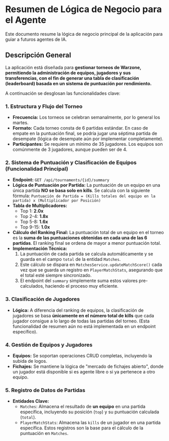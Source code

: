 # Resumen de Lógica de Negocio para el Agente

Este documento resume la lógica de negocio principal de la aplicación para guiar a futuros agentes de IA.

## Descripción General

La aplicación está diseñada para **gestionar torneos de Warzone, permitiendo la administración de equipos, jugadores y sus transferencias, con el fin de generar una tabla de clasificación (leaderboard) basada en un sistema de puntuación por rendimiento.**

A continuación se desglosan las funcionalidades clave:

### 1. Estructura y Flujo del Torneo
- **Frecuencia:** Los torneos se celebran semanalmente, por lo general los martes.
- **Formato:** Cada torneo consta de 6 partidas estándar. En caso de empate en la puntuación final, se podría jugar una séptima partida de desempate (lógica de desempate aún por implementar completamente).
- **Participantes:** Se requiere un mínimo de 35 jugadores. Los equipos son comúnmente de 3 jugadores, aunque pueden ser de 4.

### 2. Sistema de Puntuación y Clasificación de Equipos (Funcionalidad Principal)
- **Endpoint:** `GET /api/tournaments/{id}/summary`
- **Lógica de Puntuación por Partida:** La puntuación de un equipo en una única partida **NO se basa solo en kills**. Se calcula con la siguiente fórmula:
  `Puntuación de Partida = (Kills totales del equipo en la partida) x (Multiplicador por Posición)`
- **Tabla de Multiplicadores:**
  - Top 1: **2.0x**
  - Top 2-4: **1.8x**
  - Top 5-8: **1.6x**
  - Top 9-15: **1.0x**
- **Cálculo del Ranking Final:** La puntuación total de un equipo en el torneo es la **suma de las puntuaciones obtenidas en cada una de las 6 partidas**. El ranking final se ordena de mayor a menor puntuación total.
- **Implementación Técnica:**
  1. La puntuación de cada partida se calcula automáticamente y se guarda en el campo `total` de la entidad `Matches`.
  2. Este cálculo se dispara en `MatchesService.updateMatchScore()` cada vez que se guarda un registro en `PlayerMatchStats`, asegurando que el total esté siempre sincronizado.
  3. El endpoint del `summary` simplemente suma estos valores pre-calculados, haciendo el proceso muy eficiente.

### 3. Clasificación de Jugadores
- **Lógica:** A diferencia del ranking de equipos, la clasificación de jugadores se basa **únicamente en el número total de kills** que cada jugador consigue a lo largo de todas las partidas del torneo. (Esta funcionalidad de resumen aún no está implementada en un endpoint específico).

### 4. Gestión de Equipos y Jugadores
- **Equipos:** Se soportan operaciones CRUD completas, incluyendo la subida de logos.
- **Fichajes:** Se mantiene la lógica de "mercado de fichajes abierto", donde un jugador está disponible si es agente libre o si ya pertenece a otro equipo.

### 5. Registro de Datos de Partidas
- **Entidades Clave:**
  - `Matches`: Almacena el resultado de **un equipo** en una partida específica, incluyendo su posición (`top`) y su puntuación calculada (`total`).
  - `PlayerMatchStats`: Almacena las `kills` de un jugador en una partida específica. Estos registros son la base para el cálculo de la puntuación en `Matches`.